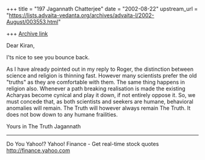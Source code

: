 +++
title = "197 Jagannath Chatterjee"
date = "2002-08-22"
upstream_url = "https://lists.advaita-vedanta.org/archives/advaita-l/2002-August/003553.html"

+++
[Archive link](https://lists.advaita-vedanta.org/archives/advaita-l/2002-August/003553.html)

Dear Kiran,

I'ts nice to see you bounce back.

As I have already pointed out in my reply to Roger,
the distinction between science and religion is
thinning fast. However many scientists prefer the old
"truths" as they are comfortable with them. The same
thing happens in religion also. Whenever a path
breaking realisation is made the existing Acharyas
become cynical and play it down, if not entirely
oppose it. So, we must concede that, as both
scientists and seekers are humane, behavioral
anomalies will remain. The Truth will however always
remain The Truth. It does not bow down to any humane
frailities.

Yours in The Truth
Jagannath


__________________________________________________
Do You Yahoo!?
Yahoo! Finance - Get real-time stock quotes
http://finance.yahoo.com

